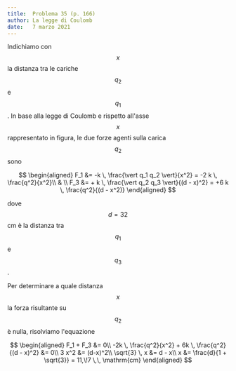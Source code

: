 ```yaml
---
title:  Problema 35 (p. 166)
author: La legge di Coulomb
date:   7 marzo 2021
---
```


Indichiamo con $$x$$ la distanza tra le cariche $$q_2$$ e $$q_1$$. In base alla legge di Coulomb e rispetto all'asse $$x$$ rappresentato in figura, le due forze agenti sulla carica $$q_2$$ sono

$$
\begin{aligned}
    F_1 &= -k \, \frac{\vert q_1 q_2 \vert}{x^2} = -2 k \, \frac{q^2}{x^2}\\
    & \\
    F_3 &= + k \, \frac{\vert q_2 q_3 \vert}{(d - x)^2} = +6 k \, \frac{q^2}{(d - x^2)}
\end{aligned}
$$

dove $$d = 32$$ cm è la distanza tra $$q_1$$ e $$q_3$$.

Per determinare a quale distanza $$x$$ la forza risultante su $$q_2$$ è nulla, risolviamo l'equazione

$$
\begin{aligned}
    F_1 + F_3 &= 0\\
    -2k \, \frac{q^2}{x^2} + 6k \, \frac{q^2}{(d - x)^2} &= 0\\
    3 x^2 &= (d-x)^2\\
    \sqrt{3} \, x &= d - x\\
    x &= \frac{d}{1 + \sqrt{3}} = 11,\!7 \,\, \mathrm{cm}
\end{aligned}
$$
